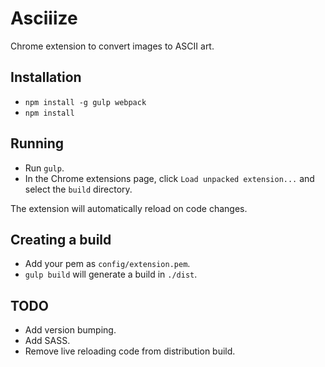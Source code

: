 # Asciiize

Chrome extension to convert images to ASCII art.

## Installation

* ```npm install -g gulp webpack```
* ```npm install```

## Running

* Run ```gulp```.
* In the Chrome extensions page, click ```Load unpacked extension...``` and select the ```build``` directory.

The extension will automatically reload on code changes.

## Creating a build

* Add your pem as `config/extension.pem`.
* ```gulp build``` will generate a build in ```./dist```.

## TODO

* Add version bumping.
* Add SASS.
* Remove live reloading code from distribution build.